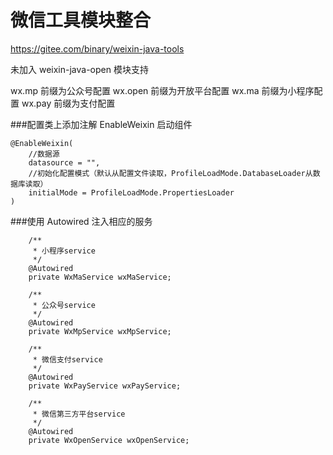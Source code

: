 # 微信工具模块整合
https://gitee.com/binary/weixin-java-tools

未加入 weixin-java-open 模块支持


wx.mp   前缀为公众号配置
wx.open 前缀为开放平台配置
wx.ma   前缀为小程序配置
wx.pay  前缀为支付配置


###配置类上添加注解 EnableWeixin 启动组件
```
@EnableWeixin(
    //数据源
    datasource = "",
    //初始化配置模式（默认从配置文件读取，ProfileLoadMode.DatabaseLoader从数据库读取）
    initialMode = ProfileLoadMode.PropertiesLoader
)
```

###使用 Autowired 注入相应的服务
```
    /**
     * 小程序service
     */
    @Autowired
    private WxMaService wxMaService;
    
    /**
     * 公众号service
     */
    @Autowired
    private WxMpService wxMpService;
    
    /**
     * 微信支付service
     */
    @Autowired
    private WxPayService wxPayService;
    
    /**
     * 微信第三方平台service
     */
    @Autowired
    private WxOpenService wxOpenService;
    
```